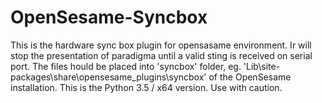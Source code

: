 # OpenSesame-Syncbox
This is the hardware sync box plugin for opensasame environment. Ir will stop the presentation of paradigma until a valid sting is received on serial port.
The files hould be placed into 'syncbox' folder, eg. 'Lib\site-packages\share\opensesame_plugins\syncbox' of the OpenSesame installation.
This is the Python 3.5 / x64 version. Use with caution.
